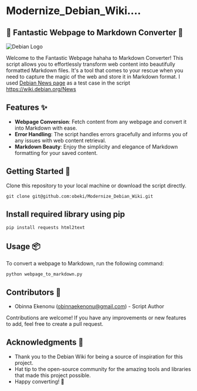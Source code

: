 # Modernize_Debian_Wiki....

## 🚀 Fantastic Webpage to Markdown Converter 📄

![Debian Logo](https://wiki.debian.org/DebianLogo)

Welcome to the Fantastic Webpage hahaha to Markdown Converter! This script allows you to effortlessly transform web content into beautifully formatted Markdown files. It's a tool that comes to your rescue when you need to capture the magic of the web and store it in Markdown format.
I used [Debian News page](https://wiki.debian.org/News) as a test case in the script https://wiki.debian.org/News

## 
## Features ✨

- **Webpage Conversion**: Fetch content from any webpage and convert it into Markdown with ease.
- **Error Handling**: The script handles errors gracefully and informs you of any issues with web content retrieval.
- **Markdown Beauty**: Enjoy the simplicity and elegance of Markdown formatting for your saved content.

## Getting Started 🚀

Clone this repository to your local machine or download the script directly.

```shell
git clone git@github.com:obeki/Modernize_Debian_Wiki.git
```

## Install required library using pip
```shell
pip install requests html2text
```
## Usage 📦

To convert a webpage to Markdown, run the following command:

```shell
python webpage_to_markdown.py
```

## Contributors 🤝

- Obinna Ekenonu (obinnaekenonu@gmail.com) - Script Author

Contributions are welcome! If you have any improvements or new features to add, feel free to create a pull request.


## Acknowledgments 🙌

- Thank you to the Debian Wiki for being a source of inspiration for this project.
- Hat tip to the open-source community for the amazing tools and libraries that made this project possible.
- Happy converting! 🚀

